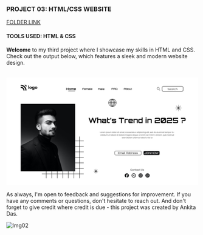 ### PROJECT 03: HTML/CSS WEBSITE

[FOLDER LINK](https://github.com/imankitadas/Fullstack-Javascript-Projects-2023/tree/main/02_HTML%20and%20CSS%20Projects/Project%2003)

#### TOOLS USED: HTML & CSS

**Welcome** to my third project where I showcase my skills in HTML and CSS. Check out the output below, which features a sleek and modern website design.<br><br>

![IMAGE01](output.png)<br>

As always, I'm open to feedback and suggestions for improvement. If you have any comments or questions, don't hesitate to reach out. And don't forget to give credit where credit is due - this project was created by Ankita Das.

![Img02](https://img.shields.io/badge/By-Ankita%20das-brightgreen)
